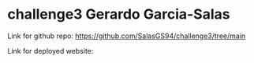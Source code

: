 # challenge3 Gerardo Garcia-Salas

Link for github repo: https://github.com/SalasGS94/challenge3/tree/main

Link for deployed website: 

